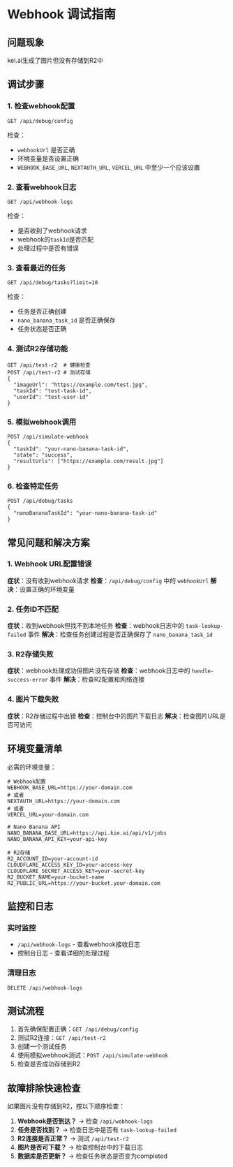 # Webhook 调试指南

## 问题现象
kei.ai生成了图片但没有存储到R2中

## 调试步骤

### 1. 检查webhook配置
```
GET /api/debug/config
```
检查：
- `webhookUrl` 是否正确
- 环境变量是否设置正确
- `WEBHOOK_BASE_URL`, `NEXTAUTH_URL`, `VERCEL_URL` 中至少一个应该设置

### 2. 查看webhook日志
```
GET /api/webhook-logs
```
检查：
- 是否收到了webhook请求
- webhook的`taskId`是否匹配
- 处理过程中是否有错误

### 3. 查看最近的任务
```
GET /api/debug/tasks?limit=10
```
检查：
- 任务是否正确创建
- `nano_banana_task_id` 是否正确保存
- 任务状态是否正确

### 4. 测试R2存储功能
```
GET /api/test-r2  # 健康检查
POST /api/test-r2 # 测试存储
{
  "imageUrl": "https://example.com/test.jpg",
  "taskId": "test-task-id",
  "userId": "test-user-id"
}
```

### 5. 模拟webhook调用
```
POST /api/simulate-webhook
{
  "taskId": "your-nano-banana-task-id",
  "state": "success",
  "resultUrls": ["https://example.com/result.jpg"]
}
```

### 6. 检查特定任务
```
POST /api/debug/tasks
{
  "nanoBananaTaskId": "your-nano-banana-task-id"
}
```

## 常见问题和解决方案

### 1. Webhook URL配置错误
**症状**：没有收到webhook请求
**检查**：`/api/debug/config` 中的 `webhookUrl`
**解决**：设置正确的环境变量

### 2. 任务ID不匹配
**症状**：收到webhook但找不到本地任务
**检查**：webhook日志中的 `task-lookup-failed` 事件
**解决**：检查任务创建过程是否正确保存了 `nano_banana_task_id`

### 3. R2存储失败
**症状**：webhook处理成功但图片没有存储
**检查**：webhook日志中的 `handle-success-error` 事件
**解决**：检查R2配置和网络连接

### 4. 图片下载失败
**症状**：R2存储过程中出错
**检查**：控制台中的图片下载日志
**解决**：检查图片URL是否可访问

## 环境变量清单

必需的环境变量：
```
# Webhook配置
WEBHOOK_BASE_URL=https://your-domain.com
# 或者
NEXTAUTH_URL=https://your-domain.com
# 或者
VERCEL_URL=your-domain.com

# Nano Banana API
NANO_BANANA_BASE_URL=https://api.kie.ai/api/v1/jobs
NANO_BANANA_API_KEY=your-api-key

# R2存储
R2_ACCOUNT_ID=your-account-id
CLOUDFLARE_ACCESS_KEY_ID=your-access-key
CLOUDFLARE_SECRET_ACCESS_KEY=your-secret-key
R2_BUCKET_NAME=your-bucket-name
R2_PUBLIC_URL=https://your-bucket.your-domain.com
```

## 监控和日志

### 实时监控
- `/api/webhook-logs` - 查看webhook接收日志
- 控制台日志 - 查看详细的处理过程

### 清理日志
```
DELETE /api/webhook-logs
```

## 测试流程

1. 首先确保配置正确：`GET /api/debug/config`
2. 测试R2连接：`GET /api/test-r2`
3. 创建一个测试任务
4. 使用模拟webhook测试：`POST /api/simulate-webhook`
5. 检查是否成功存储到R2

## 故障排除快速检查

如果图片没有存储到R2，按以下顺序检查：

1. **Webhook是否到达？** → 检查 `/api/webhook-logs`
2. **任务是否找到？** → 检查日志中是否有 `task-lookup-failed`
3. **R2连接是否正常？** → 测试 `/api/test-r2`
4. **图片是否可下载？** → 检查控制台中的下载日志
5. **数据库是否更新？** → 检查任务状态是否变为completed